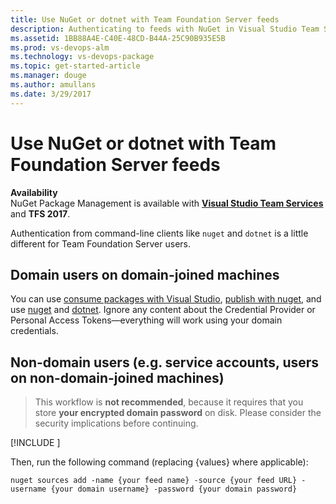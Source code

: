 ```yaml
---
title: Use NuGet or dotnet with Team Foundation Server feeds
description: Authenticating to feeds with NuGet in Visual Studio Team Services
ms.assetid: 1BB88A4E-C40E-48CD-B44A-25C90B935E5B
ms.prod: vs-devops-alm
ms.technology: vs-devops-package
ms.topic: get-started-article
ms.manager: douge
ms.author: amullans
ms.date: 3/29/2017
---
```


# Use NuGet or dotnet with Team Foundation Server feeds

**Availability**<br>
NuGet Package Management is available with [**Visual Studio Team Services**](nuget-exe.md) and **TFS 2017**.

Authentication from command-line clients like `nuget` and `dotnet` is a little different for Team Foundation Server users.

## Domain users on domain-joined machines

You can use [consume packages with Visual Studio](consume.md), [publish with nuget](publish.md), and use [nuget](nuget-exe.md) and [dotnet](dotnet-exe.md). Ignore any content about the Credential Provider or Personal Access Tokens&mdash;everything will work using your domain credentials.

## Non-domain users (e.g. service accounts, users on non-domain-joined machines)

> This workflow is **not recommended**, because it requires that you store **your encrypted domain password** on disk. Please consider the security implications before continuing.

[!INCLUDE [](../_shared/nuget-consume-endpoint.md)]

Then, run the following command (replacing {values} where applicable):

```no-highlight
nuget sources add -name {your feed name} -source {your feed URL} -username {your domain username} -password {your domain password}
```